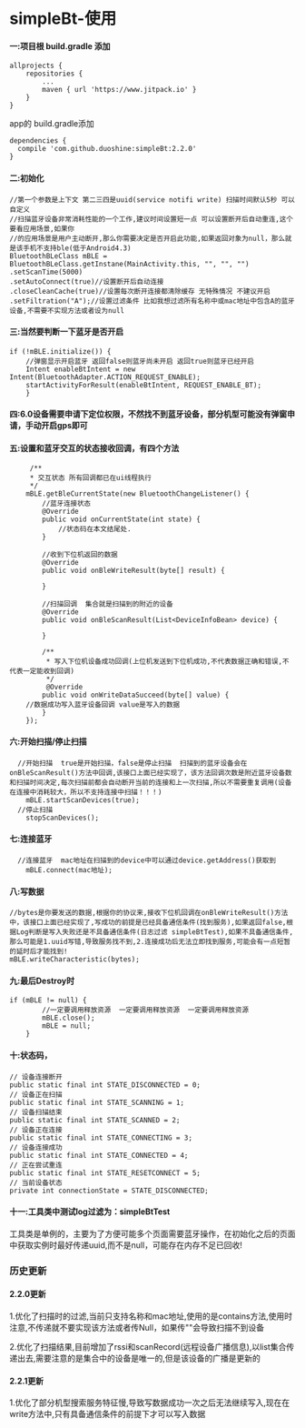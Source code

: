 # simpleBt-使用
#### 一:项目根 build.gradle 添加

	allprojects {
		repositories {
			...
			maven { url 'https://www.jitpack.io' }
		}
	}
app的 build.gradle添加

	dependencies {
	  compile 'com.github.duoshine:simpleBt:2.2.0'
	}


#### 二:初始化
    //第一个参数是上下文 第二三四是uuid(service notifi write) 扫描时间默认5秒 可以自定义  
    //扫描蓝牙设备非常消耗性能的一个工作,建议时间设置短一点 可以设置断开后自动重连,这个要看应用场景,如果你
    //的应用场景是用户主动断开,那么你需要决定是否开启此功能,如果返回对象为null，那么就是该手机不支持ble(低于Android4.3)
    BluetoothBLeClass mBLE = BluetoothBLeClass.getInstane(MainActivity.this, "", "", "")
    .setScanTime(5000)
    .setAutoConnect(true)//设置断开后自动连接
    .closeCleanCache(true)//设置每次断开连接都清除缓存 无特殊情况 不建议开启
    .setFiltration("A");//设置过滤条件 比如我想过滤所有名称中或mac地址中包含A的蓝牙设备,不需要不实现方法或者设为null
#### 三:当然要判断一下蓝牙是否开启
    if (!mBLE.initialize()) {
        //弹窗显示开启蓝牙 返回false则蓝牙尚未开启 返回true则蓝牙已经开启
        Intent enableBtIntent = new Intent(BluetoothAdapter.ACTION_REQUEST_ENABLE);
        startActivityForResult(enableBtIntent, REQUEST_ENABLE_BT);
        }
#### 四:6.0设备需要申请下定位权限，不然找不到蓝牙设备，部分机型可能没有弹窗申请，手动开启gps即可
#### 五:设置和蓝牙交互的状态接收回调，有四个方法
    	 /**
         * 交互状态 所有回调都已在ui线程执行
         */
        mBLE.getBleCurrentState(new BluetoothChangeListener() {
            //蓝牙连接状态
            @Override
            public void onCurrentState(int state) {
            	//状态码在本文结尾处.
            }

            //收到下位机返回的数据
            @Override
            public void onBleWriteResult(byte[] result) {
			
            }

            //扫描回调  集合就是扫描到的附近的设备
            @Override
            public void onBleScanResult(List<DeviceInfoBean> device) {
            	
            }

            /**
             * 写入下位机设备成功回调(上位机发送到下位机成功,不代表数据正确和错误,不代表一定能收到回调)
             */
             @Override
            public void onWriteDataSucceed(byte[] value) {
		//数据成功写入蓝牙设备回调 value是写入的数据
            }
        });
#### 六:开始扫描/停止扫描
      //开始扫描  true是开始扫描，false是停止扫描  扫描到的蓝牙设备会在onBleScanResult()方法中回调,该接口上面已经实现了，该方法回调次数是附近蓝牙设备数和扫描时间决定,每次扫描前都会自动断开当前的连接和上一次扫描,所以不需要重复调用(设备在连接中消耗较大，所以不支持连接中扫描！！！)
        mBLE.startScanDevices(true);
      //停止扫描
        stopScanDevices();
#### 七:连接蓝牙
      //连接蓝牙  mac地址在扫描到的device中可以通过device.getAddress()获取到
        mBLE.connect(mac地址);
#### 八:写数据
    //bytes是你要发送的数据,根据你的协议来,接收下位机回调在onBleWriteResult()方法中，该接口上面已经实现了,写成功的前提是已经具备通信条件(找到服务),如果返回false,根据Log判断是写入失败还是不具备通信条件(日志过滤 simpleBtTest),如果不具备通信条件,那么可能是1.uuid写错,导致服务找不到,2.连接成功后无法立即找到服务,可能会有一点短暂的延时后才能找到!
    mBLE.writeCharacteristic(bytes);
#### 九:最后Destroy时
    if (mBLE != null) {
            //一定要调用释放资源  一定要调用释放资源  一定要调用释放资源
            mBLE.close();
            mBLE = null;
        }
#### 十:状态码，
    // 设备连接断开
    public static final int STATE_DISCONNECTED = 0;
    // 设备正在扫描
    public static final int STATE_SCANNING = 1;
    // 设备扫描结束
    public static final int STATE_SCANNED = 2;
    // 设备正在连接
    public static final int STATE_CONNECTING = 3;
    // 设备连接成功
    public static final int STATE_CONNECTED = 4;
    // 正在尝试重连
    public static final int STATE_RESETCONNECT = 5;
    // 当前设备状态
    private int connectionState = STATE_DISCONNECTED;

#### 十一:工具类中测试log过滤为：simpleBtTest
工具类是单例的，主要为了方便可能多个页面需要蓝牙操作，在初始化之后的页面中获取实例时最好传递uuid,而不是null，可能存在内存不足已回收!





### 历史更新

#### 2.2.0更新
1.优化了扫描时的过滤,当前只支持名称和mac地址,使用的是contains方法,使用时注意,不传递就不要实现该方法或者传Null，如果传""会导致扫描不到设备

2.优化了扫描结果,目前增加了rssi和scanRecord(远程设备广播信息),以list集合传递出去,需要注意的是集合中的设备是唯一的,但是该设备的广播是更新的

#### 2.2.1更新
1.优化了部分机型搜索服务特征慢,导致写数据成功一次之后无法继续写入,现在在write方法中,只有具备通信条件的前提下才可以写入数据

